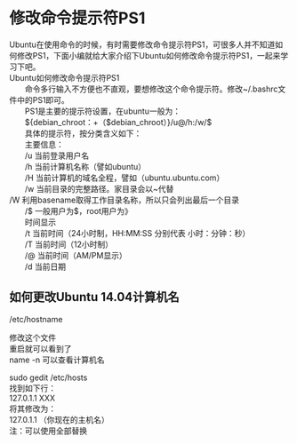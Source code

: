 # 修改命令提示符PS1

 Ubuntu在使用命令的时候，有时需要修改命令提示符PS1，可很多人并不知道如何修改PS1，下面小编就给大家介绍下Ubuntu如何修改命令提示符PS1，一起来学习下吧。   
 Ubuntu如何修改命令提示符PS1  
　　命令多行输入不方便也不直观，要想修改这个命令提示符。修改~/.bashrc文件中的PS1即可。  
　　PS1是主要的提示符设置，在ubuntu一般为：  
　　${debian_chroot：+（$debian_chroot）}/u@/h:/w/$  
　　具体的提示符，按分类含义如下：  
　　主要信息：  
　　/u 当前登录用户名  
　　/h 当前计算机名称（譬如ubuntu）  
　　/H 当前计算机的域名全程，譬如（ubuntu.ubuntu.com）  
　　/w 当前目录的完整路径。家目录会以~代替  
    /W 利用basename取得工作目录名称，所以只会列出最后一个目录  
　　/$ 一般用户为$，root用户为》    
　　时间显示  
　　/t 当前时间（24小时制，HH:MM:SS 分别代表 小时：分钟：秒）  
　　/T 当前时间（12小时制）  
　　/@ 当前时间（AM/PM显示）  
　　/d 当前日期  

## 如何更改Ubuntu 14.04计算机名  

/etc/hostname  

修改这个文件    
重启就可以看到了              
name -n 可以查看计算机名  

 sudo gedit /etc/hosts  
找到如下行：  
127.0.1.1       XXX  
将其修改为：  
127.0.1.1       （你现在的主机名）  
注：可以使用全部替换  
